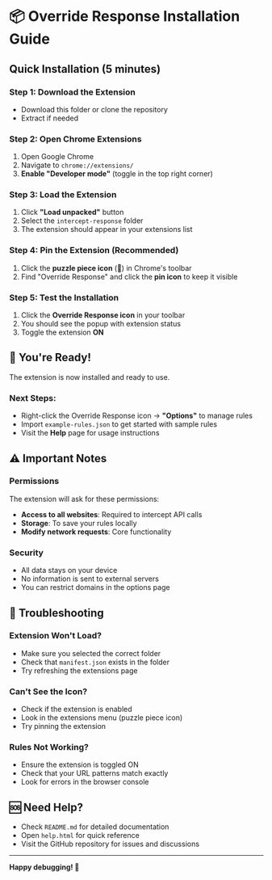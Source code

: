 # 📦 Override Response Installation Guide

## Quick Installation (5 minutes)

### Step 1: Download the Extension
- Download this folder or clone the repository
- Extract if needed

### Step 2: Open Chrome Extensions
1. Open Google Chrome
2. Navigate to `chrome://extensions/`
3. **Enable "Developer mode"** (toggle in the top right corner)

### Step 3: Load the Extension
1. Click **"Load unpacked"** button
2. Select the `intercept-response` folder
3. The extension should appear in your extensions list

### Step 4: Pin the Extension (Recommended)
1. Click the **puzzle piece icon** (🧩) in Chrome's toolbar
2. Find "Override Response" and click the **pin icon** to keep it visible

### Step 5: Test the Installation
1. Click the **Override Response icon** in your toolbar
2. You should see the popup with extension status
3. Toggle the extension **ON**

## 🎉 You're Ready!

The extension is now installed and ready to use. 

### Next Steps:
- Right-click the Override Response icon → **"Options"** to manage rules
- Import `example-rules.json` to get started with sample rules
- Visit the **Help** page for usage instructions

## ⚠️ Important Notes

### Permissions
The extension will ask for these permissions:
- **Access to all websites**: Required to intercept API calls
- **Storage**: To save your rules locally
- **Modify network requests**: Core functionality

### Security
- All data stays on your device
- No information is sent to external servers
- You can restrict domains in the options page

## 🔧 Troubleshooting

### Extension Won't Load?
- Make sure you selected the correct folder
- Check that `manifest.json` exists in the folder
- Try refreshing the extensions page

### Can't See the Icon?
- Check if the extension is enabled
- Look in the extensions menu (puzzle piece icon)
- Try pinning the extension

### Rules Not Working?
- Ensure the extension is toggled ON
- Check that your URL patterns match exactly
- Look for errors in the browser console

## 🆘 Need Help?

- Check `README.md` for detailed documentation
- Open `help.html` for quick reference
- Visit the GitHub repository for issues and discussions

---

**Happy debugging! 🚀**